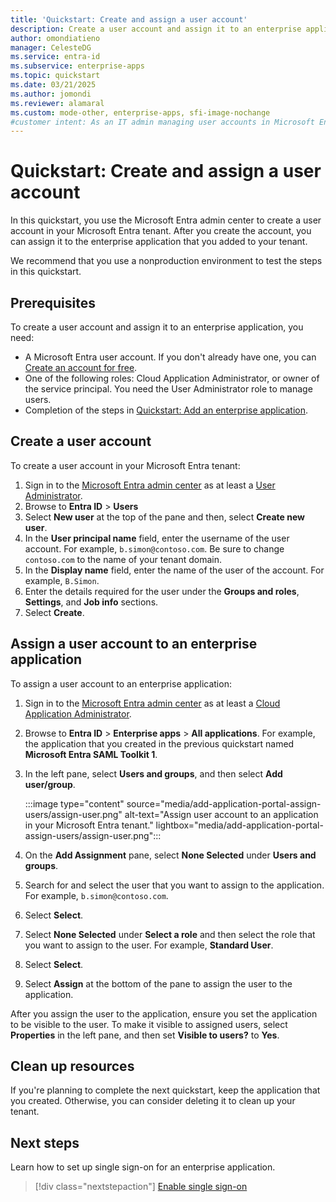 ```yaml
---
title: 'Quickstart: Create and assign a user account'
description: Create a user account and assign it to an enterprise application in your Microsoft Entra tenant. Begin managing access efficiently today
author: omondiatieno
manager: CelesteDG
ms.service: entra-id
ms.subservice: enterprise-apps
ms.topic: quickstart
ms.date: 03/21/2025
ms.author: jomondi
ms.reviewer: alamaral
ms.custom: mode-other, enterprise-apps, sfi-image-nochange
#customer intent: As an IT admin managing user accounts in Microsoft Entra, I want to create a new user account and assign it to an enterprise application, so that I can provide access to the application for the user.
---
```


# Quickstart: Create and assign a user account

In this quickstart, you use the Microsoft Entra admin center to create a user account in your Microsoft Entra tenant. After you create the account, you can assign it to the enterprise application that you added to your tenant.

We recommend that you use a nonproduction environment to test the steps in this quickstart.

## Prerequisites

To create a user account and assign it to an enterprise application, you need:

- A Microsoft Entra user account. If you don't already have one, you can [Create an account for free](https://azure.microsoft.com/free/?WT.mc_id=A261C142F).
- One of the following roles: Cloud Application Administrator, or owner of the service principal. You need the User Administrator role to manage users.
- Completion of the steps in [Quickstart: Add an enterprise application](add-application-portal.md).

## Create a user account


To create a user account in your Microsoft Entra tenant:

1. Sign in to the [Microsoft Entra admin center](https://entra.microsoft.com) as at least a [User Administrator](~/identity/role-based-access-control/permissions-reference.md#user-administrator).
1. Browse to **Entra ID** > **Users**
1. Select **New user** at the top of the pane and then, select **Create new user**.  
1. In the **User principal name** field, enter the username of the user account. For example, `b.simon@contoso.com`. Be sure to change `contoso.com` to the name of your tenant domain.
1. In the **Display name** field, enter the name of the user of the account. For example, `B.Simon`.
1. Enter the details required for the user under the **Groups and roles**, **Settings**, and **Job info** sections.
1. Select **Create**.

## Assign a user account to an enterprise application

To assign a user account to an enterprise application:

1. Sign in to the [Microsoft Entra admin center](https://entra.microsoft.com) as at least a [Cloud Application Administrator](~/identity/role-based-access-control/permissions-reference.md#cloud-application-administrator).
1. Browse to **Entra ID** > **Enterprise apps** > **All applications**. For example, the application that you created in the previous quickstart named **Microsoft Entra SAML Toolkit 1**.
1. In the left pane, select **Users and groups**, and then select **Add user/group**.

    :::image type="content" source="media/add-application-portal-assign-users/assign-user.png" alt-text="Assign user account to an application in your Microsoft Entra tenant." lightbox="media/add-application-portal-assign-users/assign-user.png":::

1. On the **Add Assignment** pane, select **None Selected** under **Users and groups**.
1. Search for and select the user that you want to assign to the application. For example, `b.simon@contoso.com`.
1. Select **Select**.
1. Select **None Selected** under **Select a role** and then select the role that you want to assign to the user. For example, **Standard User**.
1. Select **Select**.
1. Select **Assign** at the bottom of the pane to assign the user to the application.

After you assign the user to the application, ensure you set the application to be visible to the user. To make it visible to assigned users, select **Properties** in the left pane, and then set **Visible to users?** to **Yes**.

## Clean up resources

If you're planning to complete the next quickstart, keep the application that you created. Otherwise, you can consider deleting it to clean up your tenant.

## Next steps

Learn how to set up single sign-on for an enterprise application.
> [!div class="nextstepaction"]
> [Enable single sign-on](what-is-single-sign-on.md)


